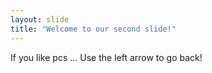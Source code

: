 ```yaml
---
layout: slide
title: "Welcome to our second slide!"
---
```

If you like pcs ...
Use the left arrow to go back!
